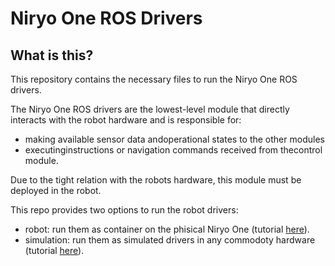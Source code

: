 # Niryo One ROS Drivers

## What is this?

This repository contains the necessary files to run the Niryo One ROS drivers.

The Niryo One ROS drivers are the lowest-level module that directly interacts with the robot hardware and is responsible for:
- making available sensor data andoperational states to the other modules
- executinginstructions or navigation commands received from thecontrol module. 

Due to the tight relation with the robots hardware, this module must be deployed in the robot.

This repo provides two options to run the robot drivers:
- robot: run them as container on the phisical Niryo One (tutorial [here](./digital-twin-service/niryo-one-drivers/robot/README.md)).
- simulation: run them as simulated drivers in any commodoty hardware (tutorial [here](./digital-twin-service/niryo-one-drivers/simulation/README.md)).
